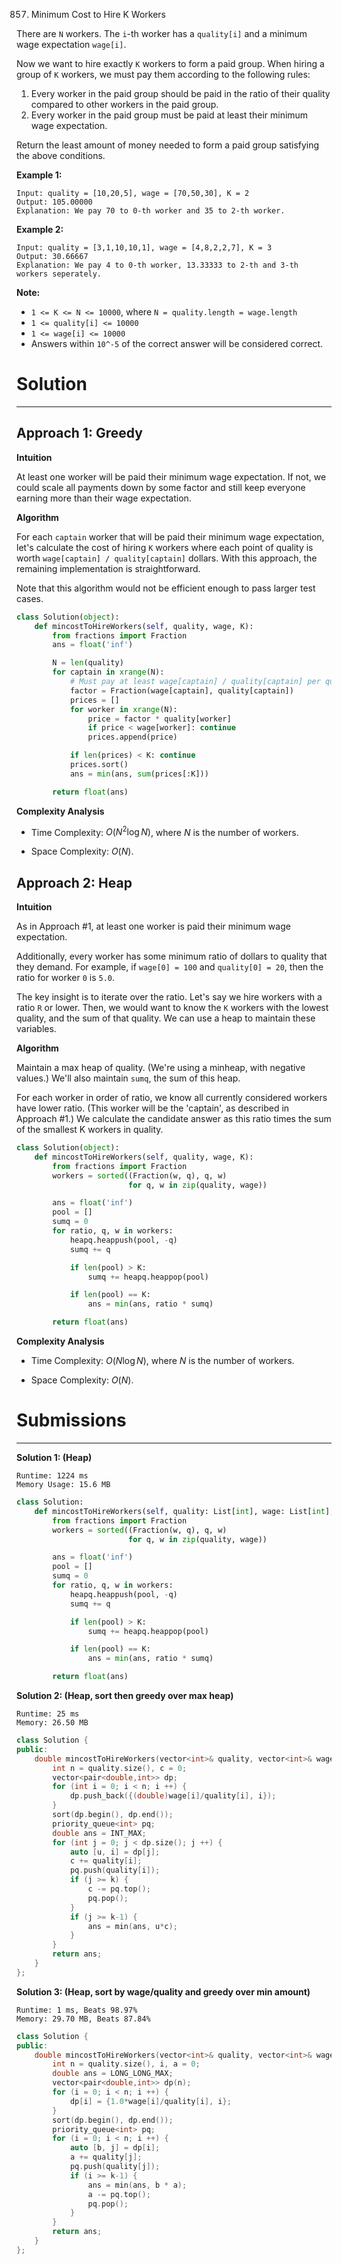 857. Minimum Cost to Hire K Workers

There are `N` workers.  The `i`-th worker has a `quality[i]` and a minimum wage expectation `wage[i]`.

Now we want to hire exactly `K` workers to form a paid group.  When hiring a group of `K` workers, we must pay them according to the following rules:

1. Every worker in the paid group should be paid in the ratio of their quality compared to other workers in the paid group.
1. Every worker in the paid group must be paid at least their minimum wage expectation.

Return the least amount of money needed to form a paid group satisfying the above conditions.

 

**Example 1:**
```
Input: quality = [10,20,5], wage = [70,50,30], K = 2
Output: 105.00000
Explanation: We pay 70 to 0-th worker and 35 to 2-th worker.
```

**Example 2:**
```
Input: quality = [3,1,10,10,1], wage = [4,8,2,2,7], K = 3
Output: 30.66667
Explanation: We pay 4 to 0-th worker, 13.33333 to 2-th and 3-th workers seperately. 
```

**Note:**

* `1 <= K <= N <= 10000`, where `N = quality.length = wage.length`
* `1 <= quality[i] <= 10000`
* `1 <= wage[i] <= 10000`
* Answers within `10^-5` of the correct answer will be considered correct.

# Solution
---
## Approach 1: Greedy
**Intuition**

At least one worker will be paid their minimum wage expectation. If not, we could scale all payments down by some factor and still keep everyone earning more than their wage expectation.

**Algorithm**

For each `captain` worker that will be paid their minimum wage expectation, let's calculate the cost of hiring `K` workers where each point of quality is worth `wage[captain] / quality[captain]` dollars. With this approach, the remaining implementation is straightforward.

Note that this algorithm would not be efficient enough to pass larger test cases.

```python
class Solution(object):
    def mincostToHireWorkers(self, quality, wage, K):
        from fractions import Fraction
        ans = float('inf')

        N = len(quality)
        for captain in xrange(N):
            # Must pay at least wage[captain] / quality[captain] per qual
            factor = Fraction(wage[captain], quality[captain])
            prices = []
            for worker in xrange(N):
                price = factor * quality[worker]
                if price < wage[worker]: continue
                prices.append(price)

            if len(prices) < K: continue
            prices.sort()
            ans = min(ans, sum(prices[:K]))

        return float(ans)
```

**Complexity Analysis**

* Time Complexity: $O(N^2 \log N)$, where $N$ is the number of workers.

* Space Complexity: $O(N)$.

## Approach 2: Heap
**Intuition**

As in Approach #1, at least one worker is paid their minimum wage expectation.

Additionally, every worker has some minimum ratio of dollars to quality that they demand. For example, if `wage[0] = 100` and `quality[0] = 20`, then the ratio for worker `0` is `5.0`.

The key insight is to iterate over the ratio. Let's say we hire workers with a ratio `R` or lower. Then, we would want to know the `K` workers with the lowest quality, and the sum of that quality. We can use a heap to maintain these variables.

**Algorithm**

Maintain a max heap of quality. (We're using a minheap, with negative values.) We'll also maintain `sumq`, the sum of this heap.

For each worker in order of ratio, we know all currently considered workers have lower ratio. (This worker will be the 'captain', as described in Approach #1.) We calculate the candidate answer as this ratio times the sum of the smallest K workers in quality.

```python
class Solution(object):
    def mincostToHireWorkers(self, quality, wage, K):
        from fractions import Fraction
        workers = sorted((Fraction(w, q), q, w)
                         for q, w in zip(quality, wage))

        ans = float('inf')
        pool = []
        sumq = 0
        for ratio, q, w in workers:
            heapq.heappush(pool, -q)
            sumq += q

            if len(pool) > K:
                sumq += heapq.heappop(pool)

            if len(pool) == K:
                ans = min(ans, ratio * sumq)

        return float(ans)
```

**Complexity Analysis**

* Time Complexity: $O(N \log N)$, where $N$ is the number of workers.

* Space Complexity: $O(N)$.

# Submissions
---
**Solution 1: (Heap)**
```
Runtime: 1224 ms
Memory Usage: 15.6 MB
```
```python
class Solution:
    def mincostToHireWorkers(self, quality: List[int], wage: List[int], K: int) -> float:
        from fractions import Fraction
        workers = sorted((Fraction(w, q), q, w)
                         for q, w in zip(quality, wage))

        ans = float('inf')
        pool = []
        sumq = 0
        for ratio, q, w in workers:
            heapq.heappush(pool, -q)
            sumq += q

            if len(pool) > K:
                sumq += heapq.heappop(pool)

            if len(pool) == K:
                ans = min(ans, ratio * sumq)

        return float(ans)
```

**Solution 2: (Heap, sort then greedy over max heap)**
```
Runtime: 25 ms
Memory: 26.50 MB
```
```c++
class Solution {
public:
    double mincostToHireWorkers(vector<int>& quality, vector<int>& wage, int k) {
        int n = quality.size(), c = 0;
        vector<pair<double,int>> dp;
        for (int i = 0; i < n; i ++) {
            dp.push_back({(double)wage[i]/quality[i], i});
        }
        sort(dp.begin(), dp.end());
        priority_queue<int> pq;
        double ans = INT_MAX;
        for (int j = 0; j < dp.size(); j ++) {
            auto [u, i] = dp[j];
            c += quality[i];
            pq.push(quality[i]);
            if (j >= k) {
                c -= pq.top();
                pq.pop();
            }
            if (j >= k-1) {
                ans = min(ans, u*c);
            }
        }
        return ans;
    }
};
```

**Solution 3: (Heap, sort by wage/quality and greedy over min amount)**
```
Runtime: 1 ms, Beats 98.97%
Memory: 29.70 MB, Beats 87.84%
```
```c++
class Solution {
public:
    double mincostToHireWorkers(vector<int>& quality, vector<int>& wage, int k) {
        int n = quality.size(), i, a = 0;
        double ans = LONG_LONG_MAX;
        vector<pair<double,int>> dp(n);
        for (i = 0; i < n; i ++) {
            dp[i] = {1.0*wage[i]/quality[i], i};
        }
        sort(dp.begin(), dp.end());
        priority_queue<int> pq;
        for (i = 0; i < n; i ++) {
            auto [b, j] = dp[i];
            a += quality[j];
            pq.push(quality[j]);
            if (i >= k-1) {
                ans = min(ans, b * a);
                a -= pq.top();
                pq.pop();
            }
        }
        return ans;
    }
};
```
